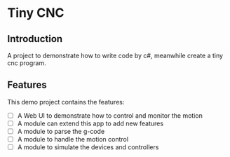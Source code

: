 # Tiny CNC

## Introduction

A project to demonstrate how to write code by c#, meanwhile create a tiny cnc program.

## Features

This demo project contains the features:

- [ ] A Web UI to demonstrate how to control and monitor the motion
- [ ] A module can extend this app to add new features
- [ ] A module to parse the g-code
- [ ] A module to handle the motion control
- [ ] A module to simulate the devices and controllers
